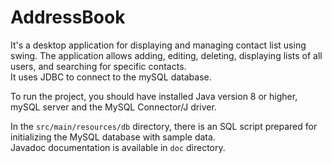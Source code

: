 # AddressBook
It's a desktop application for displaying and managing contact list using swing. The application allows adding, editing, deleting, displaying lists of all users, and searching for specific contacts.  
It uses JDBC to connect to the mySQL database. 

To run the project, you should have installed Java version 8 or higher, mySQL server and the MySQL Connector/J driver.

In the `src/main/resources/db` directory, there is an SQL script prepared for initializing the MySQL database with sample data.  
Javadoc documentation is available in `doc` directory.